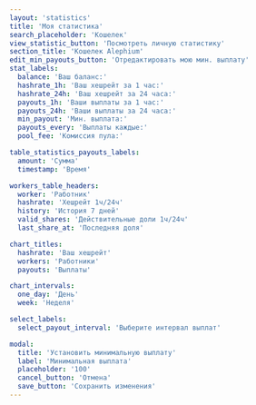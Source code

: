 ```yaml
---
layout: 'statistics'
title: 'Моя статистика'
search_placeholder: 'Кошелек'
view_statistic_button: 'Посмотреть личную статистику'
section_title: 'Кошелек Alephium'
edit_min_payouts_button: 'Отредактировать мою мин. выплату'
stat_labels:
  balance: 'Ваш баланс:'
  hashrate_1h: 'Ваш хешрейт за 1 час:'
  hashrate_24h: 'Ваш хешрейт за 24 часа:'
  payouts_1h: 'Ваши выплаты за 1 час:'
  payouts_24h: 'Ваши выплаты за 24 часа:'
  min_payout: 'Мин. выплата:'
  payouts_every: 'Выплаты каждые:'
  pool_fee: 'Комиссия пула:'

table_statistics_payouts_labels:
  amount: 'Сумма'
  timestamp: 'Время'

workers_table_headers:
  worker: 'Работник'
  hashrate: 'Хешрейт 1ч/24ч'
  history: 'История 7 дней'
  valid_shares: 'Действительные доли 1ч/24ч'
  last_share_at: 'Последняя доля'

chart_titles:
  hashrate: 'Ваш хешрейт'
  workers: 'Работники'
  payouts: 'Выплаты'

chart_intervals:
  one_day: 'День'
  week: 'Неделя'

select_labels:
  select_payout_interval: 'Выберите интервал выплат'

modal:
  title: 'Установить минимальную выплату'
  label: 'Минимальная выплата'
  placeholder: '100'
  cancel_button: 'Отмена'
  save_button: 'Сохранить изменения'
---
```

